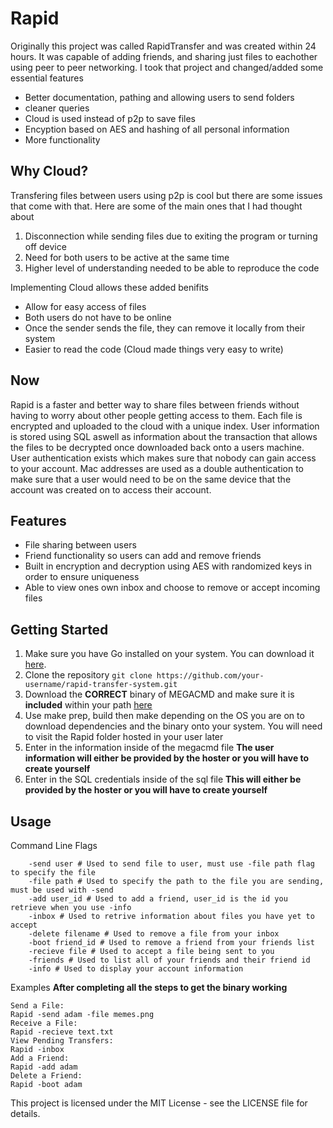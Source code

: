 # Rapid
Originally this project was called RapidTransfer and was created within 24 hours. It was capable of adding friends, and sharing just files to eachother using peer to peer networking. I took that project and changed/added some essential features
- Better documentation, pathing and allowing users to send folders
- cleaner queries
- Cloud is used instead of p2p to save files
- Encyption based on AES and hashing of all personal information
- More functionality

## Why Cloud?
Transfering files between users using p2p is cool but there are some issues that come with that. Here are some of the main ones that I had thought about
1. Disconnection while sending files due to exiting the program or turning off device
2. Need for both users to be active at the same time
3. Higher level of understanding needed to be able to reproduce the code

Implementing Cloud allows these added benifits
- Allow for easy access of files
- Both users do not have to be online
- Once the sender sends the file, they can remove it locally from their system
- Easier to read the code (Cloud made things very easy to write)

## Now
Rapid is a faster and better way to share files between friends without having to worry about other people getting access to them. Each file is encrypted and uploaded to the cloud with a unique index. User information is stored using SQL aswell as information about the transaction that allows the files to be decrypted once downloaded back onto a users machine. User authentication exists which makes sure that nobody can gain access to your account. Mac addresses are used as a double authentication to make sure that a user would need to be on the same device that the account was created on to access their account.

## Features
- File sharing between users
- Friend functionality so users can add and remove friends
- Built in encryption and decryption using AES with randomized keys in order to ensure uniqueness
- Able to view ones own inbox and choose to remove or accept incoming files

## Getting Started
1. Make sure you have Go installed on your system. You can download it [here](https://golang.org/dl/).
2. Clone the repository ```git clone https://github.com/your-username/rapid-transfer-system.git```
3. Download the **CORRECT** binary of MEGACMD and make sure it is **included** within your path [here](https://github.com/t3rm1n4l/megacmd/releases/tag/0.016)
4. Use make prep, build then make depending on the OS you are on to download dependencies and the binary onto your system. You will need to visit the Rapid folder hosted in your user later
5. Enter in the information inside of the megacmd file **The user information will either be provided by the hoster or you will have to create yourself**
6. Enter in the SQL credentials inside of the sql file **This will either be provided by the hoster or you will have to create yourself**

## Usage
Command Line Flags
```
	-send user # Used to send file to user, must use -file path flag to specify the file
	-file path # Used to specify the path to the file you are sending, must be used with -send
	-add user_id # Used to add a friend, user_id is the id you retrieve when you use -info
	-inbox # Used to retrive information about files you have yet to accept
	-delete filename # Used to remove a file from your inbox
	-boot friend_id # Used to remove a friend from your friends list
	-recieve file # Used to accept a file being sent to you
	-friends # Used to list all of your friends and their friend id
	-info # Used to display your account information
```
Examples **After completing all the steps to get the binary working**
```
Send a File:
Rapid -send adam -file memes.png
Receive a File:
Rapid -recieve text.txt
View Pending Transfers:
Rapid -inbox
Add a Friend:
Rapid -add adam
Delete a Friend:
Rapid -boot adam
```
This project is licensed under the MIT License - see the LICENSE file for details.
